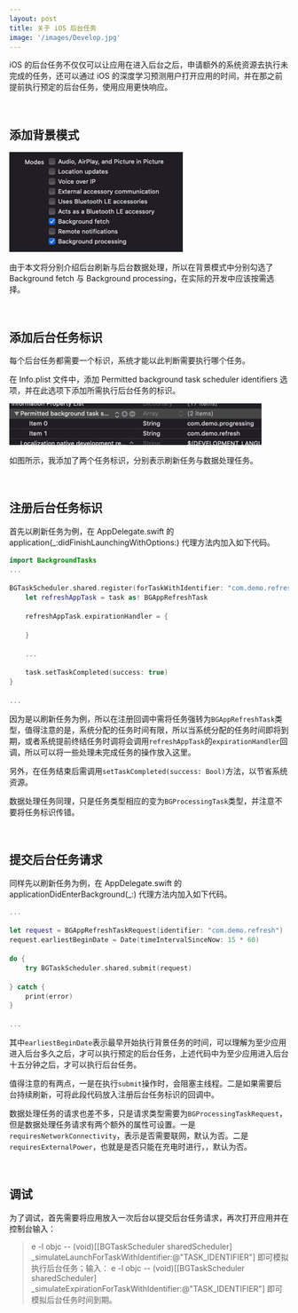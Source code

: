 ```yaml
---
layout: post
title: 关于 iOS 后台任务
image: '/images/Develop.jpg'
---
```


iOS 的后台任务不仅仅可以让应用在进入后台之后，申请额外的系统资源去执行未完成的任务，还可以通过 iOS 的深度学习预测用户打开应用的时间，并在那之前提前执行预定的后台任务，使用应用更快响应。

<br/>

## 添加背景模式

![5](/images/about-ios-background-modes/5.png)

由于本文将分别介绍后台刷新与后台数据处理，所以在背景模式中分别勾选了 Background fetch 与 Background processing，在实际的开发中应该按需选择。

<br/>

## 添加后台任务标识

每个后台任务都需要一个标识，系统才能以此判断需要执行哪个任务。

在 Info.plist 文件中，添加 Permitted background task scheduler identifiers 选项，并在此选项下添加所需执行后台任务的标识。

![6](/images/about-ios-background-modes/6.png)

如图所示，我添加了两个任务标识，分别表示刷新任务与数据处理任务。

<br/>

## 注册后台任务标识

首先以刷新任务为例，在 AppDelegate.swift 的 application(_:didFinishLaunchingWithOptions:) 代理方法内加入如下代码。
```swift
import BackgroundTasks
...
    
BGTaskScheduler.shared.register(forTaskWithIdentifier: "com.demo.refresh", using: nil) { task in
    let refreshAppTask = task as! BGAppRefreshTask
    
    refreshAppTask.expirationHandler = {
        
    }
    
    ...
    
    task.setTaskCompleted(success: true)
}

...
```
因为是以刷新任务为例，所以在注册回调中需将任务强转为`BGAppRefreshTask`类型，值得注意的是，系统分配的任务时间有限，所以当系统分配的任务时间即将到期，或者系统提前终结任务时调将会调用`refreshAppTask`的`expirationHandler`回调，所以可以将一些处理未完成任务的操作放入这里。

另外，在任务结束后需调用`setTaskCompleted(success: Bool)`方法，以节省系统资源。

数据处理任务同理，只是任务类型相应的变为`BGProcessingTask`类型，并注意不要将任务标识传错。

<br/>

## 提交后台任务请求

同样先以刷新任务为例，在 AppDelegate.swift 的 applicationDidEnterBackground(_:) 代理方法内加入如下代码。
```swift
...
    
let request = BGAppRefreshTaskRequest(identifier: "com.demo.refresh")
request.earliestBeginDate = Date(timeIntervalSinceNow: 15 * 60)
        
do {    
    try BGTaskScheduler.shared.submit(request)
    
} catch {
    print(error)
}

...
```
其中`earliestBeginDate`表示最早开始执行背景任务的时间，可以理解为至少应用进入后台多久之后，才可以执行预定的后台任务，上述代码中为至少应用进入后台十五分钟之后，才可以执行后台任务。

值得注意的有两点，一是在执行`submit`操作时，会阻塞主线程。二是如果需要后台持续刷新，可将此段代码放入注册后台任务标识的回调中。

数据处理任务的请求也差不多，只是请求类型需要为`BGProcessingTaskRequest`，但是数据处理任务请求有两个额外的属性可设置。一是`requiresNetworkConnectivity`，表示是否需要联网，默认为否。二是`requiresExternalPower`，也就是是否只能在充电时进行，，默认为否。

<br/>

## 调试

为了调试，首先需要将应用放入一次后台以提交后台任务请求，再次打开应用并在控制台输入：
> e -l objc -- (void)[[BGTaskScheduler sharedScheduler] _simulateLaunchForTaskWithIdentifier:@"TASK_IDENTIFIER"]
即可模拟执行后台任务；输入：
> e -l objc -- (void)[[BGTaskScheduler sharedScheduler] _simulateExpirationForTaskWithIdentifier:@"TASK_IDENTIFIER"]
即可模拟后台任务时间到期。
